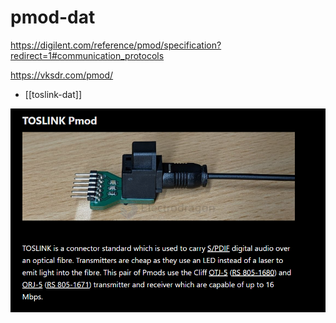 
# pmod-dat

https://digilent.com/reference/pmod/specification?redirect=1#communication_protocols

https://vksdr.com/pmod/

- [[toslink-dat]]
  
![](2025-04-25-03-37-44.png)